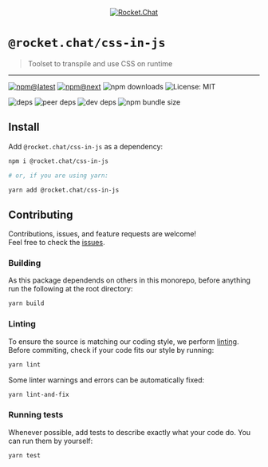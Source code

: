 <!--header-->

<p align="center">
  <a href="https://rocket.chat" title="Rocket.Chat">
    <img src="https://github.com/RocketChat/Rocket.Chat.Artwork/raw/master/Logos/2020/png/logo-horizontal-red.png" alt="Rocket.Chat" />
  </a>
</p>

# `@rocket.chat/css-in-js`

> Toolset to transpile and use CSS on runtime

---

[![npm@latest](https://img.shields.io/npm/v/@rocket.chat/css-in-js/latest?style=flat-square)](https://www.npmjs.com/package/@rocket.chat/icons/v/latest) [![npm@next](https://img.shields.io/npm/v/@rocket.chat/css-in-js/next?style=flat-square)](https://www.npmjs.com/package/@rocket.chat/icons/v/next) ![npm downloads](https://img.shields.io/npm/dw/@rocket.chat/css-in-js?style=flat-square) ![License: MIT](https://img.shields.io/npm/l/@rocket.chat/css-in-js?style=flat-square)

![deps](https://img.shields.io/david/RocketChat/fuselage?path=packages%2Fcss-in-js&style=flat-square) ![peer deps](https://img.shields.io/david/peer/RocketChat/fuselage?path=packages%2Fcss-in-js&style=flat-square) ![dev deps](https://img.shields.io/david/dev/RocketChat/fuselage?path=packages%2Fcss-in-js&style=flat-square) ![npm bundle size](https://img.shields.io/bundlephobia/min/@rocket.chat/css-in-js?style=flat-square)

<!--/header-->

## Install

<!--install-->

Add `@rocket.chat/css-in-js` as a dependency:

```sh
npm i @rocket.chat/css-in-js

# or, if you are using yarn:

yarn add @rocket.chat/css-in-js
```

<!--/install-->

## Contributing

<!--contributing(msg)-->

Contributions, issues, and feature requests are welcome!<br />
Feel free to check the [issues](https://github.com/RocketChat/fuselage/issues).

<!--/contributing(msg)-->

### Building

As this package dependends on others in this monorepo, before anything run the following at the root directory:

<!--yarn(build)-->

```sh
yarn build
```

<!--/yarn(build)-->

### Linting

To ensure the source is matching our coding style, we perform [linting](<https://en.wikipedia.org/wiki/Lint_(software)>).
Before commiting, check if your code fits our style by running:

<!--yarn(lint)-->

```sh
yarn lint
```

<!--/yarn(lint)-->

Some linter warnings and errors can be automatically fixed:

<!--yarn(lint-and-fix)-->

```sh
yarn lint-and-fix
```

<!--/yarn(lint-and-fix)-->

### Running tests

Whenever possible, add tests to describe exactly what your code do. You can run them by yourself:

<!--yarn(test)-->

```sh
yarn test
```

<!--/yarn(test)-->
